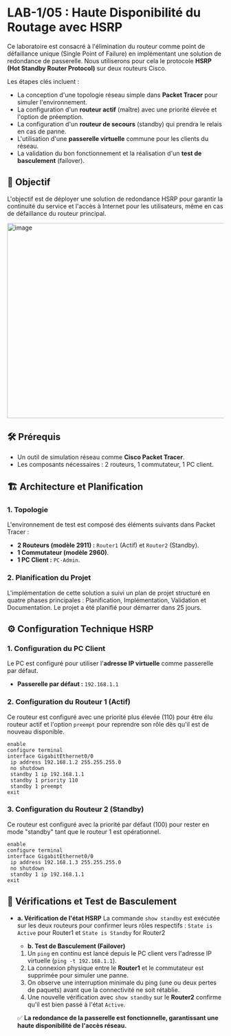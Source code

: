 # LAB-1/05 : Haute Disponibilité du Routage avec HSRP

Ce laboratoire est consacré à l'élimination du routeur comme point de défaillance unique (Single Point of Failure) en implémentant une solution de redondance de passerelle. Nous utiliserons pour cela le protocole **HSRP (Hot Standby Router Protocol)** sur deux routeurs Cisco.

Les étapes clés incluent :

  * La conception d'une topologie réseau simple dans **Packet Tracer** pour simuler l'environnement.
  * La configuration d'un **routeur actif** (maître) avec une priorité élevée et l'option de préemption.
  * La configuration d'un **routeur de secours** (standby) qui prendra le relais en cas de panne.
  * L'utilisation d'une **passerelle virtuelle** commune pour les clients du réseau.
  * La validation du bon fonctionnement et la réalisation d'un **test de basculement** (failover).

## 🎯 Objectif

L'objectif est de déployer une solution de redondance HSRP pour garantir la continuité du service et l'accès à Internet pour les utilisateurs, même en cas de défaillance du routeur principal.

<img width="960" height="454" alt="image" src="https://github.com/user-attachments/assets/80fb7d90-0765-49ba-879c-4734abc3dacc" />


## 🛠️ Prérequis

  * Un outil de simulation réseau comme **Cisco Packet Tracer**.
  * Les composants nécessaires : 2 routeurs, 1 commutateur, 1 PC client.

## 🏗️ Architecture et Planification

### 1\. Topologie

L'environnement de test est composé des éléments suivants dans Packet Tracer :

  * **2 Routeurs (modèle 2911) :** `Router1` (Actif) et `Router2` (Standby).
  * **1 Commutateur (modèle 2960)**.
  * **1 PC Client :** `PC-Admin`.

### 2\. Planification du Projet

L'implémentation de cette solution a suivi un plan de projet structuré en quatre phases principales : Planification, Implémentation, Validation et Documentation.
Le projet a été planifié pour démarrer dans 25 jours.

## ⚙️ Configuration Technique HSRP

### 1\. Configuration du PC Client

Le PC est configuré pour utiliser l'**adresse IP virtuelle** comme passerelle par défaut.

  * **Passerelle par défaut :** `192.168.1.1`

### 2\. Configuration du Routeur 1 (Actif)

Ce routeur est configuré avec une priorité plus élevée (110) pour être élu routeur actif et l'option `preempt` pour reprendre son rôle dès qu'il est de nouveau disponible.

```cisco
enable
configure terminal
interface GigabitEthernet0/0
 ip address 192.168.1.2 255.255.255.0
 no shutdown
 standby 1 ip 192.168.1.1
 standby 1 priority 110
 standby 1 preempt
exit
```

### 3\. Configuration du Routeur 2 (Standby)

Ce routeur est configuré avec la priorité par défaut (100) pour rester en mode "standby" tant que le routeur 1 est opérationnel.

```cisco
enable
configure terminal
interface GigabitEthernet0/0
 ip address 192.168.1.3 255.255.255.0
 no shutdown
 standby 1 ip 192.168.1.1
exit
```

## 🧪 Vérifications et Test de Basculement

  * **a. Vérification de l'état HSRP**
    La commande `show standby` est exécutée sur les deux routeurs pour confirmer leurs rôles respectifs : `State is Active` pour Router1 et `State is Standby` for Router2

      * **b. Test de Basculement (Failover)**

    <!-- end list -->

    1.  Un `ping` en continu est lancé depuis le PC client vers l'adresse IP virtuelle (`ping -t 192.168.1.1`).
    2.  La connexion physique entre le **Router1** et le commutateur est supprimée pour simuler une panne.
    3.  On observe une interruption minimale du ping (une ou deux pertes de paquets) avant que la connectivité ne soit rétablie.
    4.  Une nouvelle vérification avec `show standby` sur le **Router2** confirme qu'il est bien passé à l'état `Active`.

    ✅ **La redondance de la passerelle est fonctionnelle, garantissant une haute disponibilité de l'accès réseau.**
